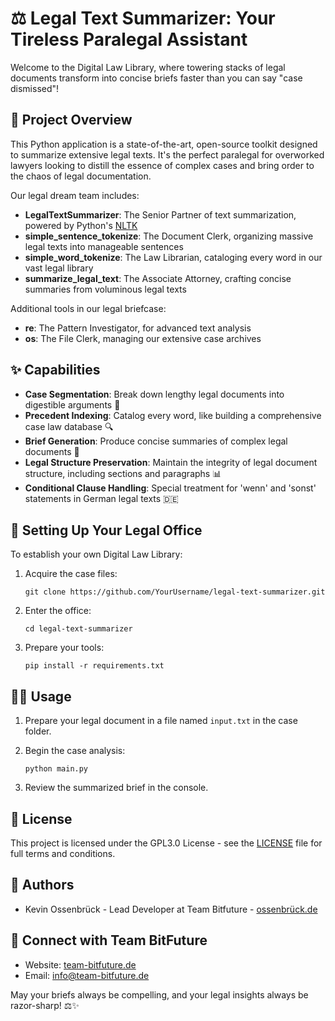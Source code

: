 # ⚖️ Legal Text Summarizer: Your Tireless Paralegal Assistant

Welcome to the Digital Law Library, where towering stacks of legal documents transform into concise briefs faster than you can say "case dismissed"!

## 🌟 Project Overview

This Python application is a state-of-the-art, open-source toolkit designed to summarize extensive legal texts. It's the perfect paralegal for overworked lawyers looking to distill the essence of complex cases and bring order to the chaos of legal documentation.

Our legal dream team includes:

- **LegalTextSummarizer**: The Senior Partner of text summarization, powered by Python's [NLTK](https://www.nltk.org/)
- **simple_sentence_tokenize**: The Document Clerk, organizing massive legal texts into manageable sentences
- **simple_word_tokenize**: The Law Librarian, cataloging every word in our vast legal library
- **summarize_legal_text**: The Associate Attorney, crafting concise summaries from voluminous legal texts

Additional tools in our legal briefcase:

- **re**: The Pattern Investigator, for advanced text analysis
- **os**: The File Clerk, managing our extensive case archives

## ✨ Capabilities

- **Case Segmentation**: Break down lengthy legal documents into digestible arguments 📑
- **Precedent Indexing**: Catalog every word, like building a comprehensive case law database 🔍
- **Brief Generation**: Produce concise summaries of complex legal documents 📝
- **Legal Structure Preservation**: Maintain the integrity of legal document structure, including sections and paragraphs 📊
- **Conditional Clause Handling**: Special treatment for 'wenn' and 'sonst' statements in German legal texts 🇩🇪

## 💼 Setting Up Your Legal Office

To establish your own Digital Law Library:

1. Acquire the case files:
   ```
   git clone https://github.com/YourUsername/legal-text-summarizer.git
   ```
2. Enter the office:
   ```
   cd legal-text-summarizer
   ```
3. Prepare your tools:
   ```
   pip install -r requirements.txt
   ```

## 👨‍💼 Usage

1. Prepare your legal document in a file named `input.txt` in the case folder.

2. Begin the case analysis:
   ```
   python main.py
   ```

3. Review the summarized brief in the console.

## 📜 License

This project is licensed under the GPL3.0 License - see the [LICENSE](LICENSE) file for full terms and conditions.

## 👥 Authors

- Kevin Ossenbrück - Lead Developer at Team Bitfuture - [ossenbrück.de](https://ossenbrück.de)

## 🤝 Connect with Team BitFuture

- Website: [team-bitfuture.de](https://team-bitfuture.de)
- Email: [info@team-bitfuture.de](mailto:info@team-bitfuture.de)

May your briefs always be compelling, and your legal insights always be razor-sharp! ⚖️✨